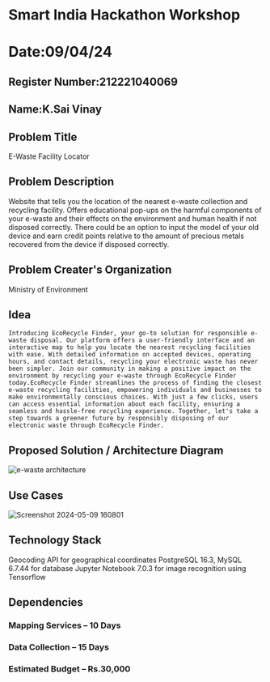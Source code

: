 # Smart India Hackathon Workshop
# Date:09/04/24
## Register Number:212221040069
## Name:K.Sai Vinay
## Problem Title
E-Waste Facility Locator
## Problem Description
Website that tells you the location of the nearest e-waste collection and recycling facility. Offers educational pop-ups on the harmful components of your e-waste and their effects on the environment and human health if not disposed correctly. There could be an option to input the model of your old device and earn credit points relative to the amount of precious metals recovered from the device if disposed correctly.
## Problem Creater's Organization
Ministry of Environment

## Idea
```
Introducing EcoRecycle Finder, your go-to solution for responsible e-waste disposal. Our platform offers a user-friendly interface and an interactive map to help you locate the nearest recycling facilities with ease. With detailed information on accepted devices, operating hours, and contact details, recycling your electronic waste has never been simpler. Join our community in making a positive impact on the environment by recycling your e-waste through EcoRecycle Finder today.EcoRecycle Finder streamlines the process of finding the closest e-waste recycling facilities, empowering individuals and businesses to make environmentally conscious choices. With just a few clicks, users can access essential information about each facility, ensuring a seamless and hassle-free recycling experience. Together, let's take a step towards a greener future by responsibly disposing of our electronic waste through EcoRecycle Finder.
```

## Proposed Solution / Architecture Diagram
 ![e-waste architecture](https://github.com/21002986/SIHPS/assets/112633513/1879f28f-8ff2-4235-91f3-d28f506cd447)


## Use Cases
![Screenshot 2024-05-09 160801](https://github.com/21002986/SIHPS/assets/112633513/121b32d6-c98d-483a-a942-36dc9b23112b)


## Technology Stack
Geocoding API for geographical coordinates
PostgreSQL 16.3, MySQL 6.7.44 for database
Jupyter Notebook 7.0.3 for image recognition using Tensorflow
## Dependencies
<h3>Mapping Services – 10 Days</h3>
<h3>Data Collection – 15 Days</h3>
<h3>Estimated Budget – Rs.30,000</h3>
